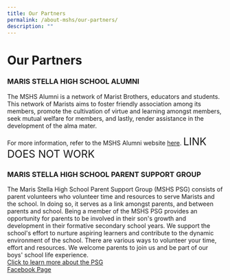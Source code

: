 ```yaml
---
title: Our Partners
permalink: /about-mshs/our-partners/
description: ""
---
```

# Our Partners

### MARIS STELLA HIGH SCHOOL ALUMNI


The MSHS Alumni is a network of Marist Brothers, educators and students. This network of Marists aims to foster friendly association among its members, promote the cultivation of virtue and learning amongst members, seek mutual welfare for members, and lastly, render assistance in the development of the alma mater.

For more information, refer to the MSHS Alumni website [here](http://www.mshsalumni.com/sg/index.php). <font size=5>LINK DOES NOT WORK</font>

### MARIS STELLA HIGH SCHOOL PARENT SUPPORT GROUP


The Maris Stella High School Parent Support Group (MSHS PSG) consists of parent volunteers who volunteer time and resources to serve Marists and the school. In doing so, it serves as a link amongst parents, and between parents and school. Being a member of the MSHS PSG provides an opportunity for parents to be involved in their son's growth and development in their formative secondary school years. We support the school's effort to nurture aspiring learners and contribute to the dynamic environment of the school. There are various ways to volunteer your time, effort and resources. We welcome parents to join us and be part of our boys' school life experience. <br>
[Click to learn more about the PSG](/about-mshs/our-partners/parent-support-group)<br>
[Facebook Page](https://www.facebook.com/profile.php?id=100064487780000)